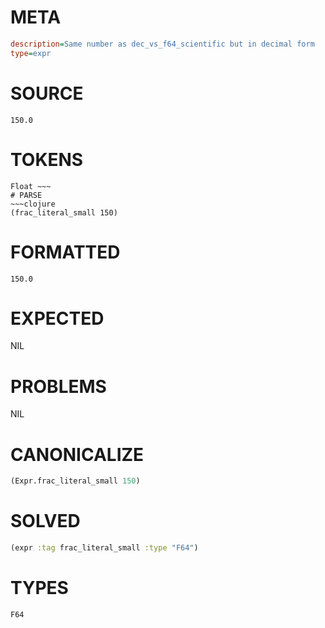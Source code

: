 # META
~~~ini
description=Same number as dec_vs_f64_scientific but in decimal form
type=expr
~~~
# SOURCE
~~~roc
150.0
~~~
# TOKENS
~~~text
Float ~~~
# PARSE
~~~clojure
(frac_literal_small 150)
~~~
# FORMATTED
~~~roc
150.0
~~~
# EXPECTED
NIL
# PROBLEMS
NIL
# CANONICALIZE
~~~clojure
(Expr.frac_literal_small 150)
~~~
# SOLVED
~~~clojure
(expr :tag frac_literal_small :type "F64")
~~~
# TYPES
~~~roc
F64
~~~
